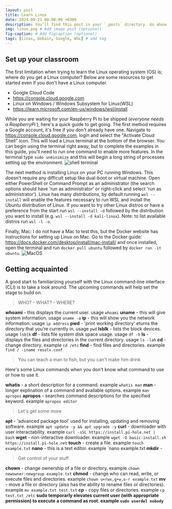 ```yaml
---
layout: post
title: Learn Linux
date: 2024-09-21 00:00:00 +0300
description: You’ll find this post in your `_posts` directory. Go ahead and edit it and re-build the site to see your changes. # Add post description (optional)
img: linux.png # Add image post (optional)
fig-caption: # Add figcaption (optional)
tags: [Linux, Debain, Google, WSL] # add tag
---
```


## Set up your classroom

The first limitation when trying to learn the Linux operating system (OS) is; where do you get a Linux computer? Below are some resources to get started even if you don't have a Linux computer. 

* Google Cloud Code
* https://console.cloud.google.com
* Linux on Windows / Windows Subsystem for Linux(WSL)
* https://learn.microsoft.com/en-us/windows/wsl/install

While you are waiting for your Raspberry Pi to be shipped (<i>everyone needs a RaspberryPi</i> ), here's a quick guide to get going. The first method requires a Google account, it's free if you don't already have one. Navigate to https://console.cloud.google.com, login and select the "Activate Cloud Shell" icon. This will load a Linux terminal at the bottom of the browser. You can begin using the terminal right away, but to complete the examples in this guide, you'll need to run one command to enable more features. In the terminal type `sudo unminimize` and this will begin a long string of processes setting up the environment.
 ![shell terminal]({{site.baseurl}}/assets/img/google-shell.jpg)

The next method is installing Linux on your PC running Windows. This doesn't require any difficult setup like dual-boot or virtual machine. Open either PowerShell or Command Prompt as an administrator (the search options should have 'run as administrator' or right-click and select 'run as administrator'). Linux has many <i>distributions</i>, by default running `wsl --install` will enable the features necessary to run WSL and install the Ubuntu distribution of Linux. If you want to try other Linux distros or have a preference from the start run `wsl --install -d` followed by the distribution you want to install (e.g. `wsl --install -d kali-linux`). Note: to list available distros run `wsl -l -o`.

Finally, Mac: I do not have a Mac to test this, but the Docker website has instructions for setting up Linux on Mac. Go to the Docker guide: https://docs.docker.com/desktop/install/mac-install/ and once installed, open the terminal and run `docker pull ubuntu` followed by `docker run -it ubuntu`.
![MacOS]({{site.baseurl}}/assets/img/mac-docker.png)

## Getting acquainted

A good start to familiarizing yourself with the Linux command-line interface (CLI) is to take a look around. The upcoming commands will help set the stage to build on. 

> WHO? - WHAT? - WHERE?

<b>whoami</b> - this displays the current user. usage `whoami`
<b>uname</b> - this will give system information. usage `uname -a`
<b>ip</b> - this will show you the network information. usage `ip address`
<b>pwd</b> - 'print working directory' eturns the directory that you’re currently in. usage `pwd`
<b>lsblk</b> - lists the block devices. usage `lsblk`
<b>df</b> - lists file system disk space usage. usage `df -h`
<b>ls</b> - displays the files and directories in the current directory. usage `ls -lah`
<b>cd</b> - change directory. example `cd /etc`
<b>find</b> - find files and directories. example `find / -iname resolv.conf`

> You can teach a man to fish, but you can't make him drink

Here's some Linux commands when you don't know what command to use or how to use it.

<b>whatis</b> - a short description for a command. example `whatis man`
<b>man</b> - longer explination of a command and available options. example `man apropos`
<b>apropos</b> - searches command descriptions for the specified keyword. example `apropos editor`

> Let's get some more

<b>apt</b> - 'advanced package tool' used for installing, updating and removing software. example `apt update -y && apt upgrade -y`
<b>curl</b> - downloader with user interactability. example `curl -sSL https://install.pi-hole.net | bash`
<b>wget</b> - non-interactive downloader. example `wget -O basic-install.sh https://install.pi-hole.net`
<b>touch</b> - create a file. example `touch example.txt`
<b>nano</b> - this is a text editor. example `nano example.txt
<b>mkdir</b> -

> Get control of your stuff

<b>chown</b> - change ownership of a file or directory. example `chown newowner:newgroup example.txt`
<b>chmod</b> - change who can read, write, or execute files and directories. example `chown u+rwx,g+w,o-r example.txt`
<b>mv</b> - move a file or directory (also has the ability to rename files or directories). example `mv example.txt test.txt`
<b>cp</b> - copy files or directories. example `cp test.txt /etc`
<b>sudo<b/> temporarly elevates current user (with appropriate permission) to execute a command as root. example `sudo userdel nobody`

